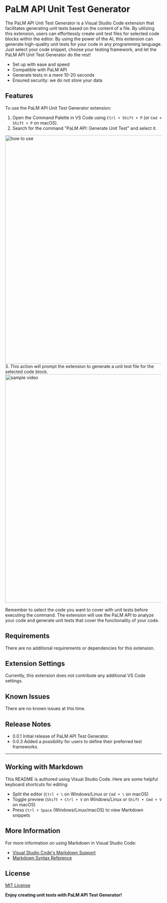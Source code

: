 # PaLM API Unit Test Generator

The PaLM API Unit Test Generator is a Visual Studio Code extension that facilitates generating unit tests based on the content of a file. By utilizing this extension, users can effortlessly create unit test files for selected code blocks within the editor.
By using the power of the AI, this extension can generate high-quality unit tests for your code in any programming language.
Just select your code snippet, choose your testing framework, and let the PaLM API Unit Test Generator do the rest!

- Set up with ease and speed
- Compatible with PaLM API
- Generate tests in a mere 10-20 seconds
- Ensured security: we do not store your data

## Features

To use the PaLM API Unit Test Generator extension:

1. Open the Command Palette in VS Code using `Ctrl + Shift + P` (or `Cmd + Shift + P` on macOS).
2. Search for the command "PaLM API: Generate Unit Test" and select it.
<img src="https://storage.googleapis.com/palm-api-images/screenshot1.png" alt="how to use" width="734">
3. This action will prompt the extension to generate a unit test file for the selected code block.
<img src="https://storage.googleapis.com/palm-api-images/screenshot2.gif" alt="sample video" width="734">

Remember to select the code you want to cover with unit tests before executing the command.
The extension will use the PaLM API to analyze your code and generate unit tests that cover the functionality of your code.

## Requirements

There are no additional requirements or dependencies for this extension.

## Extension Settings

Currently, this extension does not contribute any additional VS Code settings.

## Known Issues

There are no known issues at this time.

## Release Notes
 - 0.0.1 Initial release of PaLM API Test Generator.
 - 0.0.3 Added a possibility for users to define their preferred test frameworks.
---

## Working with Markdown

This README is authored using Visual Studio Code. Here are some helpful keyboard shortcuts for editing:

* Split the editor (`Ctrl + \` on Windows/Linux or `Cmd + \` on macOS)
* Toggle preview (`Shift + Ctrl + V` on Windows/Linux or `Shift + Cmd + V` on macOS)
* Press `Ctrl + Space` (Windows/Linux/macOS) to view Markdown snippets

## More Information

For more information on using Markdown in Visual Studio Code:

* [Visual Studio Code's Markdown Support](http://code.visualstudio.com/docs/languages/markdown)
* [Markdown Syntax Reference](https://help.github.com/articles/markdown-basics/)

## License

[MIT License](./LICENSE)

**Enjoy creating unit tests with PaLM API Test Generator!**
